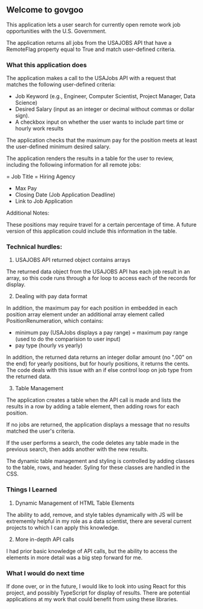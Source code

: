 ## Welcome to govgoo

This application lets a user search for currently open remote work job opportunities with the U.S. Government.

The application returns all jobs from the USAJOBS API that have a RemoteFlag property equal to True and match user-defined criteria.

### What this application does

The application makes a call to the USAJobs API with a request that matches the following user-defined criteria:

- Job Keyword (e.g., Engineer, Computer Scientist, Project Manager, Data Science)
- Desired Salary (input as an integer or decimal without commas or dollar sign).
- A checkbox input on whether the user wants to include part time or hourly work results

The application checks that the maximum pay for the position meets at least the user-defined minimum desired salary.

The application renders the results in a table for the user to review, including the following information for all remote jobs:

= Job Title
= Hiring Agency
- Max Pay
- Closing Date  (Job Application Deadline)
- Link to Job Application

Additional Notes:

These positions may require travel for a certain percentage of time.  A future version of this application could include this information in the table.

### Technical hurdles:

1. USAJOBS API returned object contains arrays

The returned data object from the USAJOBS API has each job result in an array, so this code runs through a for loop to access each of the records for display.

2. Dealing with pay data format

In addition, the maximum pay for each position in embedded in each position array element under an additional array element called PositionRenumeration, which contains:

- minimum pay (USAJobs displays a pay range)
= maximum pay range (used to do the comparision to user input)
- pay type (hourly vs yearly)

In addition, the returned data returns an integer dollar amount (no ".00" on the end) for yearly positions, but for hourly positions, it returns the cents.  The code deals with this issue with an if else control loop on job type from the returned data.

3. Table Management

The application creates a table when the API call is made and lists the results in a row by adding a table element, then adding rows for each position.  

If no jobs are returned, the application displays a message that no results matched the user's criteria.

If the user performs a search, the code deletes any table made in the previous search, then adds another with the new results.

The dynamic table management and styling is controlled by adding classes to the table, rows, and header.  Syling for these classes are handled in the CSS.


### Things I Learned

1.  Dynamic Management of HTML Table Elements

The ability to add, remove, and style tables dynamically with JS will be extrememly helpful in my role as a data scientist, there are several current projects to which I can apply this knowledge.

2.  More in-depth API calls

I had prior basic knowledge of API calls, but the ability to access the elements in more detail was a big step forward for me.


###  What I would do next time

If done over, or in the future, I would like to look into using React for this project, and possibly TypeScript for display of results. There are potential applications at my work that could benefit from using these libraries.










